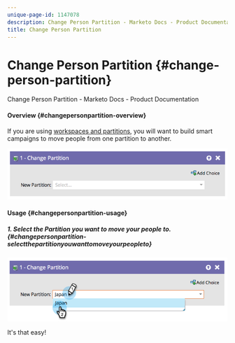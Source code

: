 ```yaml
---
unique-page-id: 1147078
description: Change Person Partition - Marketo Docs - Product Documentation
title: Change Person Partition
---
```


# Change Person Partition {#change-person-partition}

Change Person Partition - Marketo Docs - Product Documentation

#### Overview {#changepersonpartition-overview}

If you are using [workspaces and partitions](http://docs.marketo.com/x/9QMk), you will want to build smart campaigns to move people from one partition to another.

![](assets/one-3.png)

#### Usage {#changepersonpartition-usage}

##### 1. Select the Partition you want to move your people to. {#changepersonpartition-selectthepartitionyouwanttomoveyourpeopleto}

![](assets/two-3.png)

It's that easy!
